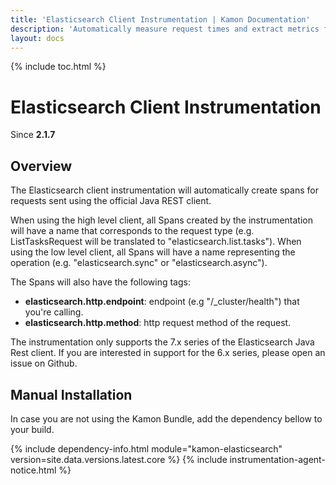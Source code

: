 ```yaml
---
title: 'Elasticsearch Client Instrumentation | Kamon Documentation'
description: 'Automatically measure request times and extract metrics from Elasticsearch client communication'
layout: docs
---
```


{% include toc.html %}

Elasticsearch Client Instrumentation 
================================
Since __2.1.7__

Overview
--------

The Elasticsearch client instrumentation will automatically create spans for requests sent using the 
official Java REST client.

When using the high level client, all Spans created by the instrumentation will have a name 
that corresponds to the request type (e.g. ListTasksRequest will be translated to "elasticsearch.list.tasks").
When using the low level client, all Spans will have a name representing the operation 
(e.g. "elasticsearch.sync" or "elasticsearch.async").

The Spans will also have the following tags:

  - **elasticsearch.http.endpoint**: endpoint (e.g "/_cluster/health") that you're calling.
  - **elasticsearch.http.method**: http request method of the request.
  

<p class="alert alert-info">
The instrumentation only supports the 7.x series of the Elasticsearch Java Rest client. If you are interested in support for the
6.x series, please open an issue on Github.
</p> 

Manual Installation
-------------------

In case you are not using the Kamon Bundle, add the dependency bellow to your build.

{% include dependency-info.html module="kamon-elasticsearch" version=site.data.versions.latest.core %}
{% include instrumentation-agent-notice.html %}
